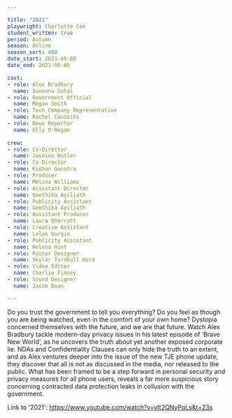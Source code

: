 ```yaml
---

title: "2021"
playwright: Charlotte Cox
student_written: true
period: Autumn
season: Online
season_sort: 480
date_start: 2021-05-05
date_end: 2021-05-05

cast:
- role: Alex Bradbury
  name: Sunenna Sohal
- role: Government Official 
  name: Megan Smith
- role: Tech Company Representative
  name: Rachel Coussins
- role: News Reporter
  name: Olly O'Regan
  
crew: 
- role: Co-Director
  name: Jasmine Butler
- role: Co-Director
  name: Kishan Ganatra
- role: Producer
  name: Melina Williams
- role: Assistant Director
  name: Geethika Ayiliath
- role: Publicity Assistant
  name: Geethika Ayiliath
- role: Assistant Producer
  name: Laura Sherratt
- role: Creative Assistant
  name: Lelah Gorgin
- role: Publicity Assistant
  name: Helena Hunt
- role: Poster Designer
  name: Skylar Turnbull Hurd
- role: Video Editor
  name: Charlie Finney
- role: Sound Designer
  name: Jacob Dean

---
```

Do you trust the government to tell you everything? Do you feel as though you are being watched, even in the comfort of your own home? Dystopia concerned themselves with the future, and we are that future. Watch Alex Bradbury tackle modern-day privacy issues in his latest episode of ‘Brave New World’, as he uncovers the truth about yet another exposed corporate lie. NDAs and Confidentiality Clauses can only hide the truth to an extent, and as Alex ventures deeper into the issue of the new TJE phone update, they discover that all is not as discussed in the media, nor released to the public. What has been framed to be a step forward in personal security and privacy measures for all phone users, reveals a far more suspicious story concerning contracted data protection leaks in collusion with the government.

Link to '2021': https://www.youtube.com/watch?v=vIt2QNyPqLs&t=23s